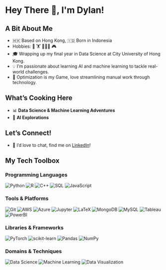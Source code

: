 # Hey There 👋, I'm Dylan!

## A Bit About Me

- 🇭🇰 Based on Hong Kong, 🇮🇩 Born in Indonesia
- Hobbies: 🎥 🏋️ 🧑🏻‍💻 🎮
- 🎓 Wrapping up my final year in Data Science at City University of Hong Kong.
- 💡 I’m passionate about learning AI and machine learning to tackle real-world challenges.
- 🦾 Optimization is my Game, love streamlining manual work through technology.

## What’s Cooking Here

- 📊 **Data Science & Machine Learning Adventures**
- 🤖 **AI Explorations**

## Let’s Connect!

- 💬 I’d love to chat, find me on [LinkedIn](https://www.linkedin.com/in/keanedylany)!

## My Tech Toolbox

### Programming Languages
![Python](https://img.shields.io/badge/-Python-3776AB?style=flat&logo=python&logoColor=white)
![R](https://img.shields.io/badge/-R-276DC3?style=flat&logo=r&logoColor=white)
![C++](https://img.shields.io/badge/-C++-00599C?style=flat&logo=c%2B%2B&logoColor=white)
![SQL](https://img.shields.io/badge/-SQL-4479A1?style=flat&logo=mysql&logoColor=white)
![JavaScript](https://img.shields.io/badge/-JavaScript-F7DF1E?style=flat&logo=javascript&logoColor=black)

### Tools & Platforms
![Git](https://img.shields.io/badge/-Git-F05032?style=flat&logo=git&logoColor=white)
![AWS](https://img.shields.io/badge/-AWS-232F3E?style=flat&logo=amazon-aws&logoColor=white)
![Azure](https://img.shields.io/badge/-Azure-0078D4?style=flat&logo=microsoft-azure&logoColor=white)
![Jupyter](https://img.shields.io/badge/-Jupyter-F37626?style=flat&logo=jupyter&logoColor=white)
![LaTeX](https://img.shields.io/badge/-LaTeX-008080?style=flat&logo=latex&logoColor=white)
![MongoDB](https://img.shields.io/badge/-MongoDB-47A248?style=flat&logo=mongodb&logoColor=white)
![MySQL](https://img.shields.io/badge/-MySQL-4479A1?style=flat&logo=mysql&logoColor=white)
![Tableau](https://img.shields.io/badge/-Tableau-E97627?style=flat&logo=tableau&logoColor=white)
![PowerBI](https://img.shields.io/badge/-PowerBI-F2C811?style=flat&logo=powerbi&logoColor=black)

### Libraries & Frameworks
![PyTorch](https://img.shields.io/badge/-PyTorch-EE4C2C?style=flat&logo=pytorch&logoColor=white)
![scikit-learn](https://img.shields.io/badge/-scikit--learn-F7931E?style=flat&logo=scikit-learn&logoColor=white)
![Pandas](https://img.shields.io/badge/-Pandas-150458?style=flat&logo=pandas&logoColor=white)
![NumPy](https://img.shields.io/badge/-NumPy-013243?style=flat&logo=numpy&logoColor=white)

### Domains & Techniques
![Data Science](https://img.shields.io/badge/-Data_Science-03a57a?style=flat&logo=datascience&logoColor=white)
![Machine Learning](https://img.shields.io/badge/-Machine_Learning-FFA500?style=flat&logo=machinelearning&logoColor=black)
![Data Visualization](https://img.shields.io/badge/-Data_Visualization-5D69B1?style=flat&logo=datavisualization&logoColor=white)
